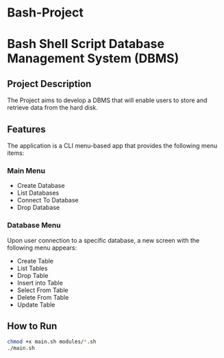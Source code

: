 # Bash-Project

# Bash Shell Script Database Management System (DBMS)

## Project Description

The Project aims to develop a DBMS that will enable users to store and retrieve data from the hard disk.

## Features

The application is a CLI menu-based app that provides the following menu items:

### Main Menu

- Create Database
- List Databases
- Connect To Database
- Drop Database

### Database Menu

Upon user connection to a specific database, a new screen with the following menu appears:

- Create Table
- List Tables
- Drop Table
- Insert into Table
- Select From Table
- Delete From Table
- Update Table


## How to Run


```bash
chmod +x main.sh modules/*.sh
./main.sh

